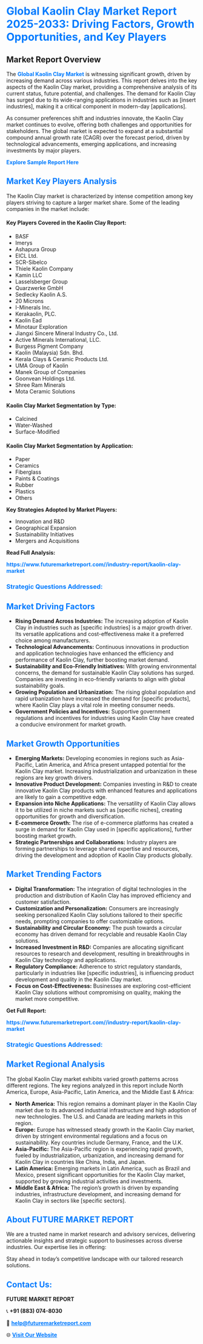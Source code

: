 <h1 style="color: #007BFF;">Global Kaolin Clay Market Report 2025-2033: Driving Factors, Growth Opportunities, and Key Players</h1>

<section id="overview">
<h2>Market Report Overview</h2>
<p>The <a href="https://www.futuremarketreport.com//industry-report/kaolin-clay-market" style="color: #007BFF; text-decoration: none;"><strong>Global Kaolin Clay Market</strong></a> is witnessing significant growth, driven by increasing demand across various industries. This report delves into the key aspects of the Kaolin Clay market, providing a comprehensive analysis of its current status, future potential, and challenges. The demand for Kaolin Clay has surged due to its wide-ranging applications in industries such as [insert industries], making it a critical component in modern-day [applications].</p>
<p>As consumer preferences shift and industries innovate, the Kaolin Clay market continues to evolve, offering both challenges and opportunities for stakeholders. The global market is expected to expand at a substantial compound annual growth rate (CAGR) over the forecast period, driven by technological advancements, emerging applications, and increasing investments by major players.</p>
</section>

<section id="overview">
<p><a href="https://www.futuremarketreport.com//request-sample/reportId=57787" style="color: #007BFF; text-decoration: none;"><strong>Explore Sample Report Here</strong></a></p>
</section>

<section id="key-players">
<h2 style="color: #007BFF;">Market Key Players Analysis</h2>
<p>The Kaolin Clay market is characterized by intense competition among key players striving to capture a larger market share. Some of the leading companies in the market include:</p>
<h4>Key Players Covered in the Kaolin Clay Report:</h4>
<ul><li>BASF</li><li>Imerys</li><li>Ashapura Group</li><li>EICL Ltd.</li><li>SCR-Sibelco</li><li>Thiele Kaolin Company</li><li>Kamin LLC</li><li>Lasselsberger Group</li><li>Quarzwerke GmbH</li><li>Sedlecky Kaolin A.S.</li><li>20 Microns</li><li>I-Minerals Inc.</li><li>Kerakaolin, PLC.</li><li>Kaolin Ead</li><li>Minotaur Exploration</li><li>Jiangxi Sincere Mineral Industry Co., Ltd.</li><li>Active Minerals International, LLC.</li><li>Burgess Pigment Company</li><li>Kaolin (Malaysia) Sdn. Bhd.</li><li>Kerala Clays &amp; Ceramic Products Ltd.</li><li>UMA Group of Kaolin</li><li>Manek Group of Companies</li><li>Goonvean Holdings Ltd.</li><li>Shree Ram Minerals</li><li>Mota Ceramic Solutions</li></ul>
<h4>Kaolin Clay Market Segmentation by Type:</h4>
<ul><li>Calcined</li><li>Water-Washed</li><li>Surface-Modified</li></ul>

<h4>Kaolin Clay Market Segmentation by Application:</h4>
<ul><li>Paper</li><li>Ceramics</li><li>Fiberglass</li><li>Paints &amp; Coatings</li><li>Rubber</li><li>Plastics</li><li>Others</li></ul>
<p><strong>Key Strategies Adopted by Market Players:</strong></p>
<ul>
<li>Innovation and R&D</li>
<li>Geographical Expansion</li>
<li>Sustainability Initiatives</li>
<li>Mergers and Acquisitions</li>
</ul>
</section>

<section>
<p><strong>Read Full Analysis: </strong></p><a href="https://www.futuremarketreport.com//industry-report/kaolin-clay-market" style="color: #007BFF; text-decoration: none;"><strong>https://www.futuremarketreport.com//industry-report/kaolin-clay-market</strong></a>
<h3 style="color: #007BFF;">Strategic Questions Addressed:</h3>
</section>

<section id="driving-factors">
<h2 style="color: #007BFF;">Market Driving Factors</h2>
<ul>
<li><strong>Rising Demand Across Industries:</strong> The increasing adoption of Kaolin Clay in industries such as [specific industries] is a major growth driver. Its versatile applications and cost-effectiveness make it a preferred choice among manufacturers.</li>
<li><strong>Technological Advancements:</strong> Continuous innovations in production and application technologies have enhanced the efficiency and performance of Kaolin Clay, further boosting market demand.</li>
<li><strong>Sustainability and Eco-Friendly Initiatives:</strong> With growing environmental concerns, the demand for sustainable Kaolin Clay solutions has surged. Companies are investing in eco-friendly variants to align with global sustainability goals.</li>
<li><strong>Growing Population and Urbanization:</strong> The rising global population and rapid urbanization have increased the demand for [specific products], where Kaolin Clay plays a vital role in meeting consumer needs.</li>
<li><strong>Government Policies and Incentives:</strong> Supportive government regulations and incentives for industries using Kaolin Clay have created a conducive environment for market growth.</li>
</ul>
</section>

<section id="growth-opportunities">
<h2 style="color: #007BFF;">Market Growth Opportunities</h2>
<ul>
<li><strong>Emerging Markets:</strong> Developing economies in regions such as Asia-Pacific, Latin America, and Africa present untapped potential for the Kaolin Clay market. Increasing industrialization and urbanization in these regions are key growth drivers.</li>
<li><strong>Innovative Product Development:</strong> Companies investing in R&D to create innovative Kaolin Clay products with enhanced features and applications are likely to gain a competitive edge.</li>
<li><strong>Expansion into Niche Applications:</strong> The versatility of Kaolin Clay allows it to be utilized in niche markets such as [specific niches], creating opportunities for growth and diversification.</li>
<li><strong>E-commerce Growth:</strong> The rise of e-commerce platforms has created a surge in demand for Kaolin Clay used in [specific applications], further boosting market growth.</li>
<li><strong>Strategic Partnerships and Collaborations:</strong> Industry players are forming partnerships to leverage shared expertise and resources, driving the development and adoption of Kaolin Clay products globally.</li>
</ul>
</section>

<section id="trending-factors">
<h2 style="color: #007BFF;">Market Trending Factors</h2>
<ul>
<li><strong>Digital Transformation:</strong> The integration of digital technologies in the production and distribution of Kaolin Clay has improved efficiency and customer satisfaction.</li>
<li><strong>Customization and Personalization:</strong> Consumers are increasingly seeking personalized Kaolin Clay solutions tailored to their specific needs, prompting companies to offer customizable options.</li>
<li><strong>Sustainability and Circular Economy:</strong> The push towards a circular economy has driven demand for recyclable and reusable Kaolin Clay solutions.</li>
<li><strong>Increased Investment in R&D:</strong> Companies are allocating significant resources to research and development, resulting in breakthroughs in Kaolin Clay technology and applications.</li>
<li><strong>Regulatory Compliance:</strong> Adherence to strict regulatory standards, particularly in industries like [specific industries], is influencing product development and quality in the Kaolin Clay market.</li>
<li><strong>Focus on Cost-Effectiveness:</strong> Businesses are exploring cost-efficient Kaolin Clay solutions without compromising on quality, making the market more competitive.</li>
</ul>
</section>

<section>
<p><strong>Get Full Report: </strong></p><a href="https://www.futuremarketreport.com//industry-report/kaolin-clay-market" style="color: #007BFF; text-decoration: none;"><strong>https://www.futuremarketreport.com//industry-report/kaolin-clay-market</strong></a>
<h3 style="color: #007BFF;">Strategic Questions Addressed:</h3>
</section>


<section id="regional-analysis">
<h2 style="color: #007BFF;">Market Regional Analysis</h2>
<p>The global Kaolin Clay market exhibits varied growth patterns across different regions. The key regions analyzed in this report include North America, Europe, Asia-Pacific, Latin America, and the Middle East & Africa:</p>
<ul>
<li><strong>North America:</strong> This region remains a dominant player in the Kaolin Clay market due to its advanced industrial infrastructure and high adoption of new technologies. The U.S. and Canada are leading markets in this region.</li>
<li><strong>Europe:</strong> Europe has witnessed steady growth in the Kaolin Clay market, driven by stringent environmental regulations and a focus on sustainability. Key countries include Germany, France, and the U.K.</li>
<li><strong>Asia-Pacific:</strong> The Asia-Pacific region is experiencing rapid growth, fueled by industrialization, urbanization, and increasing demand for Kaolin Clay in countries like China, India, and Japan.</li>
<li><strong>Latin America:</strong> Emerging markets in Latin America, such as Brazil and Mexico, present significant opportunities for the Kaolin Clay market, supported by growing industrial activities and investments.</li>
<li><strong>Middle East & Africa:</strong> The region’s growth is driven by expanding industries, infrastructure development, and increasing demand for Kaolin Clay in sectors like [specific sectors].</li>
</ul>
</section>

<footer>
<h2 style="color: #007BFF;">About FUTURE MARKET REPORT</h2>
<p>We are a trusted name in market research and advisory services, delivering actionable insights and strategic support to businesses across diverse industries. Our expertise lies in offering:</p>

<p>Stay ahead in today’s competitive landscape with our tailored research solutions.</p>

<h2 style="color: #007BFF;">Contact Us:</h2>
<p><strong>FUTURE MARKET REPORT</strong></p>
<p>📞 <strong>+91 (883) 074-8030</strong></p>
<p>📧 <strong><a href="mailto:help@futuremarketreport.com" style="color: #007BFF;">help@futuremarketreport.com</a></strong></p>
<p>🌐 <strong><a href="https://www.futuremarketreport.com/" style="color: #007BFF;">Visit Our Website</a></strong></p>
</footer>
